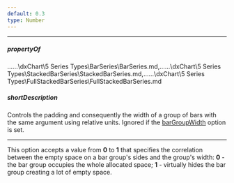 ```yaml
---
default: 0.3
type: Number
---
```

---
##### propertyOf
..\..\..\dxChart\5 Series Types\BarSeries\BarSeries.md,..\..\..\dxChart\5 Series Types\StackedBarSeries\StackedBarSeries.md,..\..\..\dxChart\5 Series Types\FullStackedBarSeries\FullStackedBarSeries.md

##### shortDescription
Controls the padding and consequently the width of a group of bars with the same argument using relative units. Ignored if the [barGroupWidth](/api-reference/20%20Data%20Visualization%20Widgets/dxRangeSelector/1%20Configuration/chart/barGroupWidth.md '/Documentation/ApiReference/Data_Visualization_Widgets/dxRangeSelector/Configuration/chart/#barGroupWidth') option is set.

---
This option accepts a value from **0** to **1** that specifies the correlation between the empty space on a bar group's sides and the group's width: **0** - the bar group occupies the whole allocated space; **1** - virtually hides the bar group creating a lot of empty space.